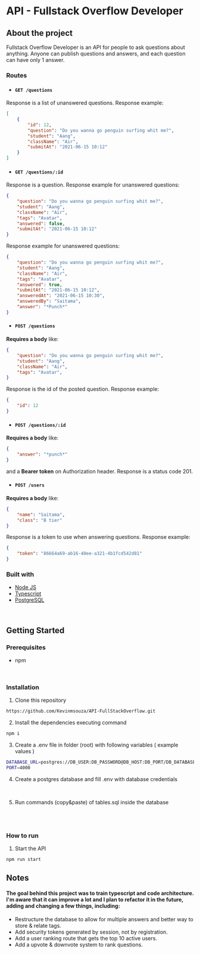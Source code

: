 # **API - Fullstack Overflow Developer**

## **About the project**

Fullstack Overflow Developer is an API for people to ask questions about anything. Anyone can publish questions and answers, and each question can have only 1 answer.

### **Routes**

- #### `GET /questions`
Response is a list of unanswered questions. Response example:
```json
[
	{
		"id": 12,
		"question": "Do you wanna go penguin surfing whit me?", 
		"student": "Aang", 
		"className": "Air",
		"submitAt": "2021-06-15 10:12"
	}
]
```

- #### `GET /questions/:id`
Response is a question. Response example for unanswered questions:
```json
{
    "question": "Do you wanna go penguin surfing whit me?", 
    "student": "Aang", 
    "className": "Air",
    "tags": "Avatar",
    "answered": false,
    "submitAt": "2021-06-15 10:12"
}
```
Response example for unanswered questions:
```json
{
    "question": "Do you wanna go penguin surfing whit me?", 
    "student": "Aang", 
    "className": "Air",
    "tags": "Avatar",
    "answered": true,
    "submitAt": "2021-06-15 10:12",
    "answeredAt": "2021-06-15 10:30",
	"answeredBy": "Saitama",
	"answer": "*Punch*" 
}
```

- #### `POST /questions`
**Requires a body** like: 
```json
{
	"question": "Do you wanna go penguin surfing whit me?", 
    "student": "Aang", 
    "className": "Air",
    "tags": "Avatar",
}
```

Response is the id of the posted question. Response example:
```json
{
    "id": 12
}
```

- #### `POST /questions/:id`
**Requires a body** like: 
```json
{
	"answer": "*punch*" 
}
```
and a **Bearer token** on Authorization header.
Response is a status code 201.

- #### `POST /users`
**Requires a body** like: 
```json
{
	"name": "Saitama",
	"class": "B tier" 
}
```
Response is a token to use when answering questions. Response example:
```json
{
	"token": "86664a69-ab16-40ee-a321-4b1fcd542d81"
}
```

### **Built with**

- [Node JS](https://nodejs.org/en/)
- [Typescript](https://www.typescriptlang.org/)
- [PostgreSQL](https://www.postgresql.org/)

 <br />

## **Getting Started**

### **Prerequisites**

- npm

<br />

### **Installation**

1.  Clone this repository

```sh
https://github.com/Kevinmsouza/API-FullStackOverflow.git
```

2. Install the dependencies executing command

```sh
npm i
```

3. Create a .env file in folder (root) with following variables ( example values )

```sh
DATABASE_URL=postgres://DB_USER:DB_PASSWORD@DB_HOST:DB_PORT/DB_DATABASE
PORT=4000
```

4. Create a postgres database and fill .env with database credentials

   <br />

5. Run commands (copy&paste) of tables.sql inside the database

   <br />
   <br />

### **How to run**

1. Start the API

```sh
npm run start
```

## **Notes**

#### The goal behind this project was to train typescript and code architecture. I'm aware that it can improve a lot and I plan to refactor it in the future, adding and changing a few things, including:
- Restructure the database to allow for multiple answers and better way to store & relate tags.
- Add security tokens generated by session, not by registration.
- Add a user ranking route that gets the top 10 active users.
- Add a upvote & downvote system to rank questions.